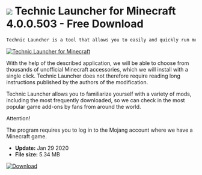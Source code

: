 # ![](https://cdn.softexe.net/static/icon/b/technic-launcher-for-minecraft-8898.png) Technic Launcher for Minecraft 4.0.0.503 - Free Download

```sh
Technic Launcher is a tool that allows you to easily and quickly run modifications.
```
[![Technic Launcher for Minecraft](https://gallery.dpcdn.pl/imgc/Tools/90311/g_-_420x350_1.5_-_x4fe64182-6b69-4751-a407-cc5405fe673c.png)](https://softexe.net/win/games-entertainment/other/technic-launcher-for-minecraft:hhah.html)

With the help of the described application, we will be able to choose from thousands of unofficial Minecraft accessories, which we will install with a single click. Technic Launcher does not therefore require reading long instructions published by the authors of the modification.
 
 Technic Launcher allows you to familiarize yourself with a variety of mods, including the most frequently downloaded, so we can check in the most popular game add-ons by fans from around the world.
 
 Attention!
 
 The program requires you to log in to the Mojang account where we have a Minecraft game.


- **Update:** Jan 29 2020
- **File size:** 5.34 MB

[![Download](https://cdn.softexe.net/static/img/download.png)](https://softexe.net/win/games-entertainment/other/technic-launcher-for-minecraft:hhah.html)

